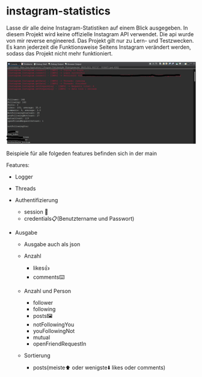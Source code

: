 # instagram-statistics

Lasse dir alle deine Instagram-Statistiken auf einem Blick ausgegeben. In diesem Projekt wird keine offizielle Instagram API verwendet. Die api wurde von mir reverse engineered. Das Projekt gilt nur zu Lern- und Testzwecken. Es kann jederzeit die Funktionsweise Seitens Instagram verändert werden, sodass das Projekt nicht mehr funktioniert.

![Alt text](/img/output.png "Output")

Beispiele für alle folgeden features befinden sich in der main 

Features:

- Logger

- Threads

- Authentifizierung
    - session 🍪
    - credentials📋(Benutztername und Passwort)

- Ausgabe
    - Ausgabe auch als json
    - Anzahl
      - likes👍
      - comments⌨️
    - Anzahl und Person
      - follower 
      - following
      - posts🖼️
      - notFollowingYou
      - youFollowingNot
      - mutual
      - openFriendRequestIn
    
    - Sortierung
      - posts(meiste⬆️ oder wenigste⬇️ likes oder comments)


